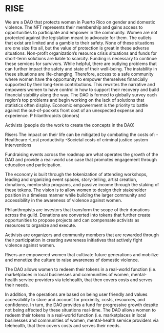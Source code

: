 # RISE
We are a DAO that protects women in Puerto Rico on gender and domestic violence. The NFT represents their membership and gains access to opportunities to participate and empower in the community. Women are not protected against the legislation meant to advocate for them. 
The outlets that exist are limited and a gamble to their safety. None of these situations are one size fits all, but the value of protection is great in these adverse situations. Non-profit organization’s resource crisis situations and funds for short-term solutions are liable to scarcity. Funding is necessary to continue these services for survivors. While helpful, there are outlying problems that can further impact the safety and state of their well-being. The instability in these situations are life-changing. 
Therefore, access to a safe community where women have the opportunity to empower themselves financially supported by their long-term contributions. This rewrites the narrative and empowers women to have control in how to support their recovery and build financial stability along the way. 
The DAO is formed to globally survey each region’s top problems and begin working on the lack of solutions that statistics often display. Economic empowerment is the priority to battle against the out-of-pockets front cost of an unexpected expense and experience. 
P
hilanthropists (donors)

Activists (people do the work to create the concepts in the DAO)

Risers
The impact on their life can be mitigated by combating the costs of:
-Healthcare
-Lost productivity
-Societal costs of criminal justice system interventions

Fundraising events across the roadmap are what operates the growth of the DAO and provide a real-world use case that promotes engagement through education and participation. 

The economy is built through the tokenization of attending workshops, leading and organizing event spaces, story-telling, artist creation, donations, mentorship programs, and passive income through the staking of these tokens. The vision is to allow women to design their stakeholder position in a timeless manner while building the larger community and accessibility in the awareness of violence against women.  

Philanthropists are investors that transform the scope of their donations across the guild. Donations are converted into tokens that further create opportunities to propose projects and can compensate activists as resources to organize and execute.

Activists are organizors and community members that are rewarded through their participation in creating awareness initiatives that actively fight violence against women. 

Risers are empowered women that cultivate future generations and mobilize and monetize the culture to raise awareness of domestic violence.

The DAO allows women to redeem their tokens in a real-world function (i.e. marketplaces in local businesses and communities of women, mental-health service providers via telehealth, that then covers costs and serves their needs.

In addition, the operations are based on being user friendly and values accessibility to store and account for proximity, costs, resources, and confidence. In turn, the DAO provides a fund for progressive growth despite not being affected by these situations real-time. The DAO allows women to redeem their tokens in a real-world function (i.e. marketplaces in local businesses and communities of women, mental-health service providers via telehealth, that then covers costs and serves their needs.
